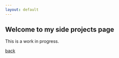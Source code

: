 ```yaml
---
layout: default
---
```


## Welcome to my side projects page

This is a work in progress.

[back](./index.md)